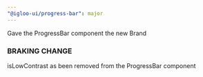 ```yaml
---
"@igloo-ui/progress-bar": major
---
```


Gave the ProgressBar component the new Brand

### BRAKING CHANGE
isLowContrast as been removed from the ProgressBar component

